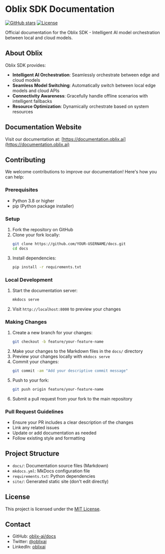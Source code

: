 # Oblix SDK Documentation

[![GitHub stars](https://img.shields.io/github/stars/oblix-ai/docs?style=social)](https://github.com/oblix-ai/docs/stargazers)
[![License](https://img.shields.io/github/license/oblix-ai/docs)](https://github.com/oblix-ai/docs/blob/main/LICENSE)

Official documentation for the Oblix SDK - Intelligent AI model orchestration between local and cloud models.

## About Oblix

Oblix SDK provides:
- **Intelligent AI Orchestration**: Seamlessly orchestrate between edge and cloud models
- **Seamless Model Switching**: Automatically switch between local edge models and cloud APIs
- **Connectivity Awareness**: Gracefully handle offline scenarios with intelligent fallbacks
- **Resource Optimization**: Dynamically orchestrate based on system resources

## Documentation Website

Visit our documentation at: [https://documentation.oblix.ai](https://documentation.oblix.ai)

## Contributing

We welcome contributions to improve our documentation! Here's how you can help:

### Prerequisites

- Python 3.8 or higher
- pip (Python package installer)

### Setup

1. Fork the repository on GitHub
2. Clone your fork locally:
   ```bash
   git clone https://github.com/YOUR-USERNAME/docs.git
   cd docs
   ```
3. Install dependencies:
   ```bash
   pip install -r requirements.txt
   ```

### Local Development

1. Start the documentation server:
   ```bash
   mkdocs serve
   ```
2. Visit `http://localhost:8000` to preview your changes

### Making Changes

1. Create a new branch for your changes:
   ```bash
   git checkout -b feature/your-feature-name
   ```
2. Make your changes to the Markdown files in the `docs/` directory
3. Preview your changes locally with `mkdocs serve`
4. Commit your changes:
   ```bash
   git commit -am "Add your descriptive commit message"
   ```
5. Push to your fork:
   ```bash
   git push origin feature/your-feature-name
   ```
6. Submit a pull request from your fork to the main repository

### Pull Request Guidelines

- Ensure your PR includes a clear description of the changes
- Link any related issues
- Update or add documentation as needed
- Follow existing style and formatting

## Project Structure

- `docs/`: Documentation source files (Markdown)
- `mkdocs.yml`: MkDocs configuration file
- `requirements.txt`: Python dependencies
- `site/`: Generated static site (don't edit directly)

## License

This project is licensed under the [MIT License](LICENSE).

## Contact

- GitHub: [oblix-ai/docs](https://github.com/oblix-ai/docs)
- Twitter: [@oblixai](https://twitter.com/oblixai)
- LinkedIn: [oblixai](https://linkedin.com/company/oblixai)